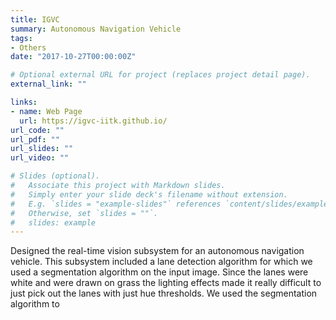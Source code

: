 ```yaml
---
title: IGVC
summary: Autonomous Navigation Vehicle
tags:
- Others
date: "2017-10-27T00:00:00Z"

# Optional external URL for project (replaces project detail page).
external_link: ""

links:
- name: Web Page
  url: https://igvc-iitk.github.io/
url_code: ""
url_pdf: ""
url_slides: ""
url_video: ""

# Slides (optional).
#   Associate this project with Markdown slides.
#   Simply enter your slide deck's filename without extension.
#   E.g. `slides = "example-slides"` references `content/slides/example-slides.md`.
#   Otherwise, set `slides = ""`.
#   slides: example
---
```




Designed the real-time vision subsystem for an autonomous navigation vehicle. This subsystem included a lane detection algorithm for which we used a segmentation algorithm on the input image. Since the lanes were white and were drawn on grass the lighting effects made it really difficult to just pick out the lanes with just hue thresholds. We used the segmentation algorithm to  